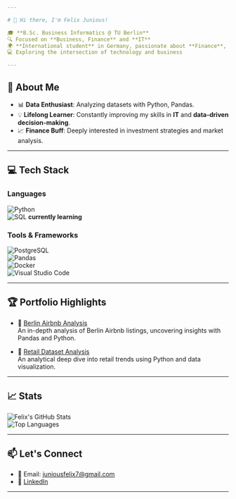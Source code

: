 ```yaml
---

# 👋 Hi there, I'm Felix Junious!  

🎓 **B.Sc. Business Informatics @ TU Berlin**  
🔍 Focused on **Business, Finance** and **IT**  
🌍 **International student** in Germany, passionate about **Finance**, **Business**, and **IT**
💻 Exploring the intersection of technology and business

---
```


## 🚀 About Me  

- 📊 **Data Enthusiast**: Analyzing datasets with Python, Pandas.  
- 💡 **Lifelong Learner**: Constantly improving my skills in **IT** and **data-driven decision-making**.  
- 📈 **Finance Buff**: Deeply interested in investment strategies and market analysis.  
 

---

## 💻 Tech Stack  

### Languages  
![Python](https://img.shields.io/badge/-Python-3776AB?logo=python&logoColor=white&style=flat-square)  
![SQL](https://img.shields.io/badge/-SQL-4479A1?logo=postgresql&logoColor=white&style=flat-square)  **currently learning**

### Tools & Frameworks  
![PostgreSQL](https://img.shields.io/badge/-PostgreSQL-4169E1?logo=postgresql&logoColor=white&style=flat-square)  
![Pandas](https://img.shields.io/badge/-Pandas-150458?logo=pandas&logoColor=white&style=flat-square)  
![Docker](https://img.shields.io/badge/-Docker-2496ED?logo=docker&logoColor=white&style=flat-square)  
![Visual Studio Code](https://img.shields.io/badge/-VS%20Code-007ACC?logo=visualstudiocode&logoColor=white&style=flat-square)  

---

## 🏆 Portfolio Highlights  

- 📌 [Berlin Airbnb Analysis](https://github.com/olong-cha/berlin-airbnb-analysis)  
  An in-depth analysis of Berlin Airbnb listings, uncovering insights with Pandas and Python.  

- 📌 [Retail Dataset Analysis](https://github.com/olong-cha/retail-analysis)  
  An analytical deep dive into retail trends using Python and data visualization.  

---

## 📈 Stats  

![Felix's GitHub Stats](https://github-readme-stats.vercel.app/api?username=olong-cha&show_icons=true&theme=radical)  
![Top Languages](https://github-readme-stats.vercel.app/api/top-langs/?username=olong-cha&layout=compact&theme=radical)  

---

## 📫 Let's Connect  

- 📧 Email: [juniousfelix7@gmail.com](juniousfelix7@gmail.com)  
- 💼 [LinkedIn](https://www.linkedin.com/in/felix-junious-32a990272)  

---
